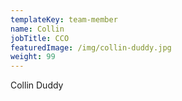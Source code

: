 ```yaml
---
templateKey: team-member
name: Collin
jobTitle: CCO
featuredImage: /img/collin-duddy.jpg
weight: 99
---
```

Collin Duddy

